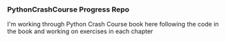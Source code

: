 ### PythonCrashCourse Progress Repo

I'm working through Python Crash Course book here
following the code in the book and working on exercises in each chapter
